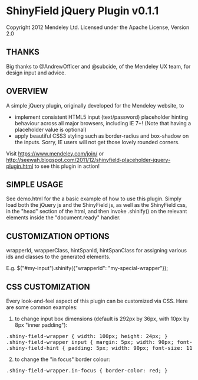 ShinyField jQuery Plugin v0.1.1
===============================

Copyright 2012 Mendeley Ltd. Licensed under the Apache License, Version 2.0

THANKS
-----

Big thanks to @AndrewOfficer and @subcide, of the Mendeley UX team, for design input and advice.  

OVERVIEW
--------

A simple jQuery plugin, originally developed for the Mendeley website, to

* implement consistent HTML5 input (text/password) placeholder hinting behaviour across all major browsers, including IE 7+! (Note that having a placeholder value is optional)
* apply beautiful CSS3 styling such as border-radius and box-shadow on the inputs. Sorry, IE users will not get those lovely rounded corners.

Visit https://www.mendeley.com/join/ or http://seewah.blogspot.com/2011/12/shinyfield-placeholder-jquery-plugin.html to see this plugin in action!

SIMPLE USAGE
------------

See demo.html for the a basic example of how to use this plugin. Simply load both the jQuery js and the ShinyField js, as well as the ShinyField css, in the "head" section of the html, and then invoke .shinify() on the relevant elements inside the "document.ready" handler.

CUSTOMIZATION OPTIONS
---------------------

wrapperId, wrapperClass, hintSpanId, hintSpanClass for assigning various ids and classes to the generated elements.

E.g. $("#my-input").shinify({"wrapperId": "my-special-wrapper"});

CSS CUSTOMIZATION
-----------------

Every look-and-feel aspect of this plugin can be customized via CSS. Here are some common examples:

1) to change input box dimensions (default is 292px by 36px, with 10px by 8px "inner padding"):

<pre>
.shiny-field-wrapper { width: 100px; height: 24px; }
.shiny-field-wrapper input { margin: 5px; width: 90px; font-size: 11px; } /* note that you need to override MARGIN here */
.shiny-field-hint { padding: 5px; width: 90px; font-size: 11px; } /* note that you need to override PADDING here */
</pre>

2) to change the "in focus" border colour:

<pre>
.shiny-field-wrapper.in-focus { border-color: red; }
</pre>